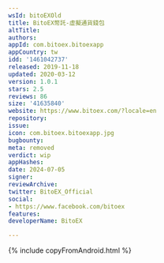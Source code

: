 ```yaml
---
wsId: bitoEXOld
title: BitoEX幣託-虛擬通貨錢包
altTitle: 
authors: 
appId: com.bitoex.bitoexapp
appCountry: tw
idd: '1461042737'
released: 2019-11-18
updated: 2020-03-12
version: 1.0.1
stars: 2.5
reviews: 86
size: '41635840'
website: https://www.bitoex.com/?locale=en
repository: 
issue: 
icon: com.bitoex.bitoexapp.jpg
bugbounty: 
meta: removed
verdict: wip
appHashes: 
date: 2024-07-05
signer: 
reviewArchive: 
twitter: BitoEX_Official
social:
- https://www.facebook.com/bitoex
features: 
developerName: BitoEX

---
```


{% include copyFromAndroid.html %}
